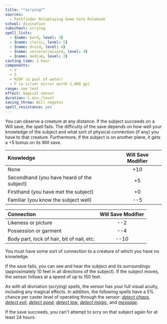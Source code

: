 ```yaml
---
title: "*scrying*"
sources:
  - Pathfinder Roleplaying Game Core Rulebook
school: divination
subschool: scrying
spell_lists:
  - {name: bard, level: 3}
  - {name: cleric, level: 5}
  - {name: druid, level: 4}
  - {name: sorcerer/wizard, level: 4}
  - {name: medium, level: 3}
casting_time: 1 hour
components:
  - V
  - S
  - M/DF (a pool of water)
  - F (a silver mirror worth 1,000 gp)
range: see text
effect: magical sensor
duration: 1 min./level
saving_throw: Will negates
spell_resistance: yes
---
```


You can observe a creature at any distance. If the subject succeeds on a Will save, the spell fails. The difficulty of the save depends on how well your knowledge of the subject and what sort of physical connection (if any) you have to that creature. Furthermore, if the subject is on another plane, it gets a +5 bonus on its Will save.

Knowledge | Will Save Modifier
:---|:--:
None | +10
Secondhand (you have heard of the subject) | +5
Firsthand (you have met the subject) | +0
Familiar (you know the subject well) | --5

Connection | Will Save Modifier
|:--|:--:
Likeness or picture | --2
Possession or garment | --4
Body part, lock of hair, bit of nail, etc. | --10

You must have some sort of connection to a creature of which you have no knowledge.

If the save fails, you can see and hear the subject and its surroundings (approximately 10 feet in all directions of the subject). If the subject moves, the sensor follows at a speed of up to 150 feet.

As with all divination (scrying) spells, the sensor has your full visual acuity, including any magical effects. In addition, the following spells have a 5% chance per caster level of operating through the sensor: [*detect chaos*](/spells/detect-chaos/), [*detect evil*](/spells/detect-evil/), [*detect good*](/spells/detect-good/), [*detect law*](/spells/detect-law/), [*detect magic*](/spells/detect-magic/), and [*message*](/spells/message/).

If the save succeeds, you can't attempt to scry on that subject again for at least 24 hours.

